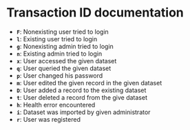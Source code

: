 # Transaction ID documentation

* **`F`**: Nonexisting user tried to login
* **`l`**: Existing user tried to login
* **`g`**: Nonexisting admin tried to login
* **`n`**: Existing admin tried to login
* **`x`**: User accessed the given dataset
* **`q`**: User queried the given dataset
* **`p`**: User changed his password
* **`m`**: User edited the given record in the given dataset
* **`D`**: User added a record to the existing dataset
* **`t`**: User deleted a record from the give dataset
* **`h`**: Health error encountered
* **`i`**: Dataset was imported by given administrator
* **`r`**: User was registered